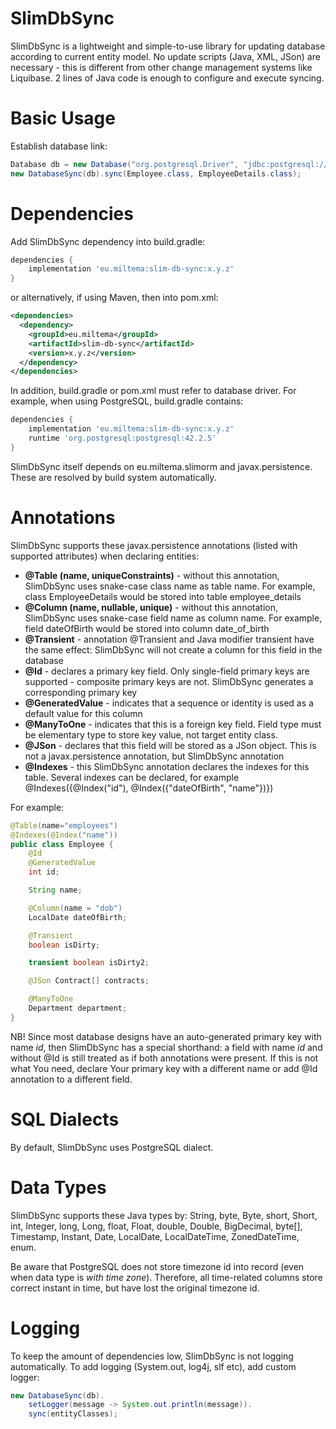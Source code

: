 # SlimDbSync
SlimDbSync is a lightweight and simple-to-use library for updating database according to current entity model.
No update scripts (Java, XML, JSon) are necessary - this is different from other change management systems like Liquibase. 
2 lines of Java code is enough to configure and execute syncing.

# Basic Usage

Establish database link:

```java
Database db = new Database("org.postgresql.Driver", "jdbc:postgresql://localhost:5432/demoDB", "demouser", "password");
new DatabaseSync(db).sync(Employee.class, EmployeeDetails.class);
```

# Dependencies

Add SlimDbSync dependency into build.gradle:

```gradle
dependencies {
    implementation 'eu.miltema:slim-db-sync:x.y.z'
}
```

or alternatively, if using Maven, then into pom.xml:

```xml
<dependencies>
  <dependency>
    <groupId>eu.miltema</groupId>
    <artifactId>slim-db-sync</artifactId>
    <version>x.y.z</version>
  </dependency>
</dependencies>
```

In addition, build.gradle or pom.xml must refer to database driver. For example, when using PostgreSQL, build.gradle contains:

```gradle
dependencies {
    implementation 'eu.miltema:slim-db-sync:x.y.z'
    runtime 'org.postgresql:postgresql:42.2.5'
}
```

SlimDbSync itself depends on eu.miltema.slimorm and javax.persistence. These are resolved by build system automatically.

# Annotations

SlimDbSync supports these javax.persistence annotations (listed with supported attributes) when declaring entities:
* **@Table (name, uniqueConstraints)** - without this annotation, SlimDbSync uses snake-case class name as table name. For example, class EmployeeDetails would be stored into table employee\_details
* **@Column (name, nullable, unique)** - without this annotation, SlimDbSync uses snake-case field name as column name. For example, field dateOfBirth would be stored into column date\_of\_birth
* **@Transient** - annotation @Transient and Java modifier transient have the same effect: SlimDbSync will not create a column for this field in the database
* **@Id** - declares a primary key field. Only single-field primary keys are supported - composite primary keys are not. SlimDbSync generates a corresponding primary key
* **@GeneratedValue** - indicates that a sequence or identity is used as a default value for this column
* **@ManyToOne** - indicates that this is a foreign key field. Field type must be elementary type to store key value, not target entity class.
* **@JSon** - declares that this field will be stored as a JSon object. This is not a javax.persistence annotation, but SlimDbSync annotation
* **@Indexes** - this SlimDbSync annotation declares the indexes for this table. Several indexes can be declared, for example @Indexes({@Index("id"), @Index({"dateOfBirth", "name"})})

For example:

```java
@Table(name="employees")
@Indexes(@Index("name"))
public class Employee {
	@Id
	@GeneratedValue
	int id;

	String name;

	@Column(name = "dob")
	LocalDate dateOfBirth;

	@Transient
	boolean isDirty;

	transient boolean isDirty2;

	@JSon Contract[] contracts;

	@ManyToOne
	Department department;
}
```

NB! Since most database designs have an auto-generated primary key with name _id_, then SlimDbSync has a special shorthand: a field with name _id_ and without @Id is still treated as if both annotations were present.
If this is not what You need, declare Your primary key with a different name or add @Id annotation to a different field.

# SQL Dialects

By default, SlimDbSync uses PostgreSQL dialect.

# Data Types

SlimDbSync supports these Java types by:
String, byte, Byte, short, Short, int, Integer, long, Long, float, Float, double, Double, BigDecimal, byte[], Timestamp, Instant, Date, LocalDate, LocalDateTime, ZonedDateTime, enum.

Be aware that PostgreSQL does not store timezone id into record (even when data type is _with time zone_). Therefore, all time-related columns store correct instant in time, but have lost the original timezone id.

# Logging

To keep the amount of dependencies low, SlimDbSync is not logging automatically. To add logging (System.out, log4j, slf etc), add custom logger:

```java
new DatabaseSync(db).
	setLogger(message -> System.out.println(message)).
	sync(entityClasses);
```
